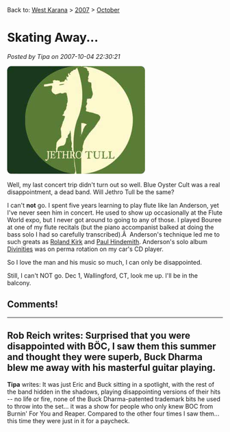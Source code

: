 Back to: [West Karana](/posts/westkarana.md) > [2007](/posts/2007/westkarana.md) > [October](./westkarana.md)
# Skating Away...

*Posted by Tipa on 2007-10-04 22:30:21*

![12780_24984_1.jpg](../../../uploads/2007/10/12780_24984_1.jpg)

Well, my last concert trip didn't turn out so well. Blue Oyster Cult was a real disappointment, a dead band. Will Jethro Tull be the same?

I can't **not** go. I spent five years learning to play flute like Ian Anderson, yet I've never seen him in concert. He used to show up occasionally at the Flute World expo, but I never got around to going to any of those. I played Bouree at one of my flute recitals (but the piano accompanist balked at doing the bass solo I had so carefully transcribed).Â  Anderson's technique led me to such greats as [Roland Kirk](http://en.wikipedia.org/wiki/Rahsaan_Roland_Kirk) and [Paul Hindemith](http://en.wikipedia.org/wiki/Hindemith). Anderson's solo album [Divinities](http://en.wikipedia.org/wiki/Divinities:_Twelve_Dances_with_G) was on perma rotation on my car's CD player.

So I love the man and his music so much, I can only be disappointed.

Still, I can't NOT go. Dec 1, Wallingford, CT, look me up. I'll be in the balcony.
## Comments!
---
**Rob Reich** writes: Surprised that you were disappointed with BÖC, I saw them this summer and thought they were superb, Buck Dharma blew me away with his masterful guitar playing.
---
**Tipa** writes: It was just Eric and Buck sitting in a spotlight, with the rest of the band hidden in the shadows, playing disappointing versions of their hits -- no life or fire, none of the Buck Dharma-patented trademark bits he used to throw into the set... it was a show for people who only knew BOC from Burnin' For You and Reaper. Compared to the other four times I saw them... this time they were just in it for a paycheck.

